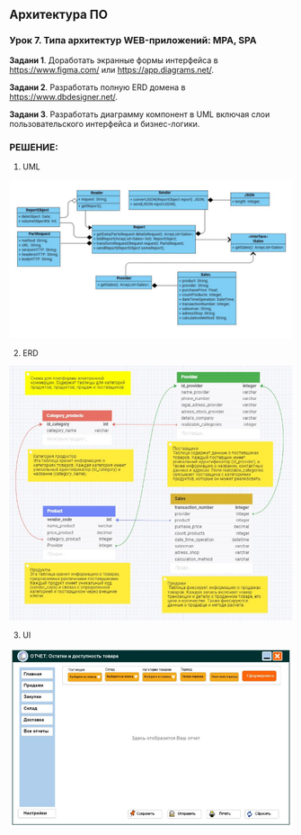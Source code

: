 
## Архитектура ПО

### Урок 7. Типа архитектур WEB-приложений: MPA, SPA

**Задани 1**. Доработать экранные формы интерфейса в https://www.figma.com/ или https://app.diagrams.net/.

**Задани 2**. Разработать полную ERD домена в https://www.dbdesigner.net/.

**Задани 3**. Разработать диаграмму компонент в UML включая слои пользовательского интерфейса и бизнес-логики.


### РЕШЕНИЕ:


1) UML

![UML](src/UML.JPG)

2) ERD

![ERD](src/ERD.JPG)

3) UI

![UI](src/UI.JPG)

